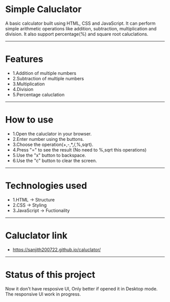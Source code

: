 # Simple Caluclator
A basic calculator built using HTML, CSS and JavaScript. It can perform simple arithmetic operations
like addition, subtraction, multiplication and division. It also support percentage(%) and square root 
caluclations.

---

# Features
+ 1.Addition of multiple numbers
+ 2.Subtraction of multiple numbers
+ 3.Multiplication
+ 4.Division
+ 5.Percentage caluclation

---

# How to use 
+ 1.Open the caluclator in your browser.
+ 2.Enter number using the buttons.
+  3.Choose the operation(+,-,*,/,%,sqrt).
+  4.Press "=" to see the result (No need to %,sqrt this operations)
+  5.Use the "x" button to backspace.
+  6.Use the "c" button to clear the screen.

---

# Technologies used
+ 1.HTML       -> Structure
+ 2.CSS        -> Styling
+ 3.JavaScript -> Fuctionality

---

# Caluclator link
+ https://sanjith200722.github.io/caluclator/

---

# Status of this project
Now it don't have resposive UI, Only better if opened it in Desktop mode. 
The responsive UI work in progress. 